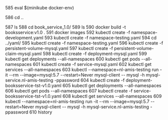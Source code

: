   585  eval $(minikube docker-env)
	
  586  cd ..
  
  587  ls
  588  cd book_service_1.0/
  589  ls
  590  docker build -t booksservice:v1.0 .
  591  docker images
  592  kubectl create -f namespace-development.yaml
  593  kubectl create -f namespace-testing.yaml
  594  cd ../yaml/
  595  kubectl create -f namespace-testing.yaml
  596  kubectl create -f persistent-volume-mysql.yaml
  597  kubectl create -f persistent-volume-claim-mysql.yaml
  598  kubectl create -f deployment-mysql.yaml
  599  kubectl get deployments --all-namespaces
  600  kubectl get pods --all-namespaces
  601  kubectl create -f service-mysql.yaml
  602  kubectl get services --all-namespaces
  603  kubectl --namespace=nl-amis-testing run -it --rm --image=mysql:5.7 --restart=Never mysql-client -- mysql -h mysql-service.nl-amis-testing -ppassword
  604  kubectl create -f deployment-booksservice-tst-v1.0.yaml
  605  kubectl get deployments --all-namespaces
  606  kubectl get pods --all-namespaces
  607  kubectl create -f service-booksservice-tst-v1.0.yaml
  608  kubectl get services --all-namespaces
  609  kubectl --namespace=nl-amis-testing run -it --rm --image=mysql:5.7 --restart=Never mysql-client -- mysql -h mysql-service.nl-amis-testing -ppassword
  610  history
